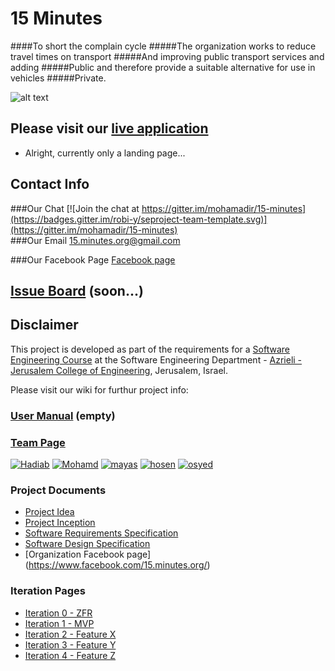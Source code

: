 # 15 Minutes
####To short the complain cycle
#####The organization works to reduce travel times on transport
#####And improving public transport services and adding
#####Public and therefore provide a suitable alternative for use in vehicles
#####Private.
<br />


![alt text](https://github.com/mohamadir/15-minutes/blob/master/logo.jpg "Logo Title Text 1")

## Please visit our [live application](https://15min.azurewebsites.net/)
- Alright, currently only a landing page...

## Contact Info
###Our Chat
[![Join the chat at https://gitter.im/mohamadir/15-minutes](https://badges.gitter.im/robi-y/seproject-team-template.svg)](https://gitter.im/mohamadir/15-minutes)
<br />
###Our Email
15.minutes.org@gmail.com

###Our Facebook Page
[Facebook page](https://www.facebook.com/15.minutes.org/)


## [Issue Board](https://huboard.com/robi-y/seproject-team-template#/) (soon...)

## Disclaimer
This project is developed as part of the requirements for a [Software Engineering Course](https://github.com/jce-il/se-class/wiki) at the Software Engineering Department - [Azrieli - Jerusalem College of Engineering](http://www.jce.ac.il/), Jerusalem, Israel.

Please visit our wiki for furthur project info: 

### [User Manual](../../wiki/user-manual) (empty)

### [Team Page](../../wiki/team)
[![Hadiab](https://avatars2.githubusercontent.com/u/8047742?v=3&u=cb3649ac4510b5df3fbec80caef9f32f992263c6&s=140)](https://github.com/hadiab)
[![Mohamd](https://avatars3.githubusercontent.com/u/17565537?v=3&u=447f3952a4221744da8803cfb4599dddcf033a86&s=140)](https://github.com/mohamadir)
[![mayas]()](https://github.com/mayasma)
[![hosen](https://avatars0.githubusercontent.com/u/17565534?v=3&u=3830bc7eeef96087d0bdda7d0feb784f0feec245&s=140)](https://github.com/hosenja)
[![osyed]()](https://github.com/osyejda)

### Project Documents
- [Project Idea](../../wiki/idea)
- [Project Inception](../../wiki/Project-Inception-and-Planing)
- [Software Requirements Specification](../../wiki/srs)
- [Software Design Specification](../../wiki/sds)
- [Organization Facebook page] (https://www.facebook.com/15.minutes.org/)

### Iteration Pages
- [Iteration 0 - ZFR]()
- [Iteration 1 - MVP]()
- [Iteration 2 - Feature X]()
- [Iteration 3 - Feature Y]()
- [Iteration 4 - Feature Z]()